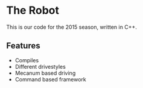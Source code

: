 # The Robot
This is our code for the 2015 season, written in C++.

## Features
* Compiles
* Different drivestyles
* Mecanum based driving
* Command based framework
